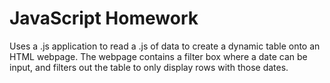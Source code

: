 # JavaScript Homework
Uses a .js application to read a .js of data to create a dynamic table onto an HTML webpage.
The webpage contains a filter box where a date can be input, and filters out the table to only display rows with those dates.
